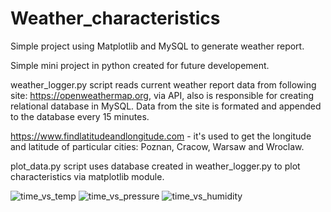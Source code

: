 # Weather_characteristics
Simple project using Matplotlib and MySQL to generate weather report.

Simple mini project in python created for future developement. 

weather_logger.py script reads current weather report data from following site: https://openweathermap.org, via
API, also is responsible for creating relational database in MySQL. Data from the site is formated and appended to the database every 15 minutes.

https://www.findlatitudeandlongitude.com - it's used to get the longitude and latitude of particular cities: Poznan, Cracow, Warsaw and Wroclaw. 

plot_data.py script uses database created in weather_logger.py to plot characteristics via matplotlib module.

![time_vs_temp](https://user-images.githubusercontent.com/112077671/186935636-85c9d087-aa58-44c8-84ed-6b3651574202.JPG)
![time_vs_pressure](https://user-images.githubusercontent.com/112077671/186935646-b3e78bf5-7b0c-49c1-b9b9-f7d1ea7c49e1.JPG)
![time_vs_humidity](https://user-images.githubusercontent.com/112077671/186935654-f03a2f6a-7f27-4585-8861-d3c23090dffc.JPG)

